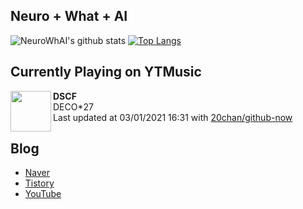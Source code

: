 ## Neuro + What + AI

![NeuroWhAI's github stats](https://github-readme-stats.vercel.app/api?username=neurowhai&count_private=true&show_icons=true)
[![Top Langs](https://github-readme-stats.vercel.app/api/top-langs/?username=neurowhai&layout=compact)](https://github.com/anuraghazra/github-readme-stats)

## Currently Playing on YTMusic

[<img align="left" height="65" src="https://lh3.googleusercontent.com/s99QcvjdrtYs2HMV7n1-cbgIa5VeJ22iKBix7mgHEYAHrmRLhk3RNhfyj2qRdkR7tRNJWTFA7wfjkc7G">](https://music.youtube.com/channel/UCEAh-jw5U5L-Lx2zz0So-Eg)

**DSCF**  
DECO*27  
Last updated at 03/01/2021 16:31 with [20chan/github-now](https://github.com/20chan/github-now)

## Blog

- [Naver](http://blog.naver.com/neurowhai)
- [Tistory](http://neurowhai.tistory.com/)
- [YouTube](https://www.youtube.com/channel/UCB_v1xU6laBHOeH6z4L-Mtw)
